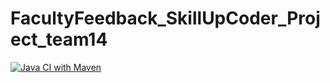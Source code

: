 # FacultyFeedback_SkillUpCoder_Project_team14
[![Java CI with Maven](https://github.com/22MH1A42G1/FacultyFeedback_SkillUpCoder_Project_team14/actions/workflows/build.yml/badge.svg)](https://github.com/22MH1A42G1/FacultyFeedback_SkillUpCoder_Project_team14/actions/workflows/build.yml)
